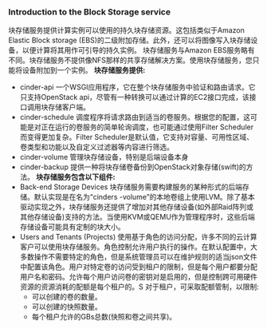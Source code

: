 ### Introduction to the Block Storage service
块存储服务提供计算实例可以使用的持久块存储资源。这包括类似于Amazon Elastic Block storage (EBS)的二级附加存储。此外，还可以将图像写入块存储设备，以便计算将其用作可引导的持久实例。
块存储服务与Amazon EBS服务略有不同。块存储服务不提供像NFS那样的共享存储解决方案。使用块存储服务，您只能将设备附加到一个实例。
**块存储服务提供:**
* cinder-api
一个WSGI应用程序，它在整个块存储服务中验证和路由请求。它只支持OpenStack api，尽管有一种转换可以通过计算的EC2接口完成，该接口调用块存储客户端。
* cinder-schedule
调度程序将请求路由到适当的卷服务。根据您的配置，这可能是对正在运行的卷服务的简单轮询调度，也可能通过使用Filter Scheduler而变得更加复杂。Filter Scheduler是默认值，它支持对容量、可用性区域、卷类型和功能以及自定义过滤器等内容进行筛选。
* cinder-volume
管理块存储设备，特别是后端设备本身
* cinder-backup
提供一种将块存储卷备份到OpenStack对象存储(swift)的方法。
**块存储服务包含以下组件:**
* Back-end Storage Devices
块存储服务需要构建服务的某种形式的后端存储。默认实现是在名为“cinders -volume”的本地卷组上使用LVM。除了基本驱动实现之外，块存储服务还提供了增加对其他存储设备(如外部Raid阵列或其他存储设备)支持的方法。当使用KVM或QEMU作为管理程序时，这些后端存储设备可能具有定制的块大小。
* Users and Tenants (Projects)
使用基于角色的访问分配，许多不同的云计算客户可以使用块存储服务。角色控制允许用户执行的操作。在默认配置中，大多数操作不需要特定的角色，但是系统管理员可以在维护规则的适当json文件中配置该角色。用户对特定卷的访问受到租户的限制，但是每个用户都要分配用户名和密码。允许每个用户访问卷的密钥对是启用的，但是控制跨可用硬件资源的资源消耗的配额是每个租户的。S
对于租户，可采取配额管制，以限制:
  * 可以创建的卷的数量。
  * 可以创建的快照数量。
  * 每个租户允许的GBs总数(快照和卷之间共享)。
